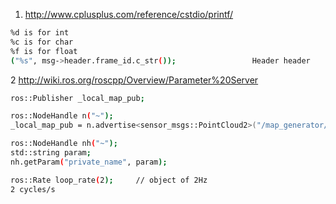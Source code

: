 1. http://www.cplusplus.com/reference/cstdio/printf/
```bash
%d is for int
%c is for char
%f is for float
("%s", msg->header.frame_id.c_str());                 Header header
```

2 http://wiki.ros.org/roscpp/Overview/Parameter%20Server
```bash
ros::Publisher _local_map_pub;

ros::NodeHandle n("~");
_local_map_pub = n.advertise<sensor_msgs::PointCloud2>("/map_generator/local_cloud", 1);
```
```bash
ros::NodeHandle nh("~");
std::string param;
nh.getParam("private_name", param);
```

```bash
ros::Rate loop_rate(2);     // object of 2Hz
2 cycles/s
```
